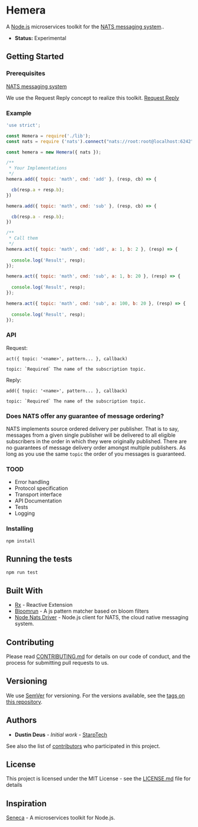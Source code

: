# Hemera

A [Node.js](http://nodejs.org/) microservices toolkit for the [NATS messaging system](https://nats.io)..

- __Status:__ Experimental

## Getting Started


### Prerequisites

[NATS messaging system](https://nats.io)

We use the Request Reply concept to realize this toolkit. [Request Reply](http://nats.io/documentation/concepts/nats-req-rep/)

### Example

```js
'use strict';

const Hemera = require('./lib');
const nats = require ('nats').connect("nats://root:root@localhost:6242");

const hemera = new Hemera({ nats });

/**
 * Your Implementations
 */
hemera.add({ topic: 'math', cmd: 'add' }, (resp, cb) => {

  cb(resp.a + resp.b);
})

hemera.add({ topic: 'math', cmd: 'sub' }, (resp, cb) => {

  cb(resp.a - resp.b);
})

/**
 * Call them
 */
hemera.act({ topic: 'math', cmd: 'add', a: 1, b: 2 }, (resp) => {
  
  console.log('Result', resp);
});

hemera.act({ topic: 'math', cmd: 'sub', a: 1, b: 20 }, (resp) => {
  
  console.log('Result', resp);
});

hemera.act({ topic: 'math', cmd: 'sub', a: 100, b: 20 }, (resp) => {
  
  console.log('Result', resp);
});
```

### API

Request:
```
act({ topic: '<name>', pattern... }, callback)

topic: `Required` The name of the subscription topic.
```

Reply:
```
add({ topic: '<name>', pattern... }, callback)

topic: `Required` The name of the subscription topic.
```

### Does NATS offer any guarantee of message ordering?
NATS implements source ordered delivery per publisher. That is to say, messages from a given single publisher will be delivered to all eligible subscribers in the order in which they were originally published. There are no guarantees of message delivery order amongst multiple publishers.
As long as you use the same `topic` the order of you messages is guaranteed.


### TOOD

- Error handling
- Protocol specification
- Transport interface
- API Documentation
- Tests
- Logging

### Installing

```
npm install
```


## Running the tests


```
npm run test
```

## Built With

* [Rx](https://github.com/Reactive-Extensions/RxJS) - Reactive Extension
* [Bloomrun](https://github.com/mcollina/bloomrun) - A js pattern matcher based on bloom filters
* [Node Nats Driver](https://github.com/nats-io/node-nats) - Node.js client for NATS, the cloud native messaging system.

## Contributing

Please read [CONTRIBUTING.md](https://gist.github.com/PurpleBooth/b24679402957c63ec426) for details on our code of conduct, and the process for submitting pull requests to us.

## Versioning

We use [SemVer](http://semver.org/) for versioning. For the versions available, see the [tags on this repository](https://github.com/your/project/tags). 

## Authors

* **Dustin Deus** - *Initial work* - [StarpTech](https://github.com/StarpTech)

See also the list of [contributors](https://github.com/StarpTech/hemera/contributors) who participated in this project.

## License

This project is licensed under the MIT License - see the [LICENSE.md](LICENSE.md) file for details

## Inspiration

[Seneca](https://github.com/senecajs/seneca) - A microservices toolkit for Node.js.

